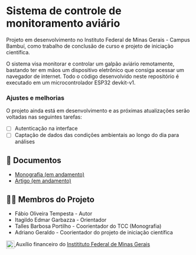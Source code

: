#  Sistema de controle de monitoramento aviário


Projeto em desenvolvimento no Instituto Federal de Minas Gerais - Campus Bambuí, como trabalho de conclusão de curso e projeto de iniciação científica.

O sistema visa monitorar e controlar um galpão aviário remotamente, bastando ter em mãos um dispositivo eletrônico que consiga acessar um navegador de internet. Todo o código desenvolvido neste repositório é executado em um microcontrolador ESP32 devkit-v1.


### Ajustes e melhorias

O projeto ainda está em desenvolvimento e as próximas atualizações serão voltadas nas seguintes tarefas:

- [ ] Autenticação na interface
- [ ] Captação de dados das condições ambientais ao longo do dia para análises
 
 ## 📝 Documentos
 * <a href="https://github.com/fabiotempesta/SistemaAviario/blob/main/documentos/Tempesta_F_O_TCC-Monografia.pdf"> Monografia (em andamento) </a>
 * <a href="https://github.com/fabiotempesta/SistemaAviario/blob/main/documentos/Tempesta_F_O_Artigo-ForScience.pdf"> Artigo (em andamento) </a>
 
## 🙍‍♂️ Membros do Projeto
* Fábio Oliveira Tempesta - Autor
* Itagildo Edmar Garbazza - Orientador
* Talles Barbosa Portilho - Coorientador do TCC (Monografia)
* Adriano Geraldo - Coorientador do projeto de iniciação científica

<a href = "https://www.ifmg.edu.br/portal"><img align="center" width="22" src="https://upload.wikimedia.org/wikipedia/commons/thumb/1/15/Logotipo_IFET.svg/764px-Logotipo_IFET.svg.png" style="max-width:100%;"> </a> Auxílio financeiro do <a href = "https://www.ifmg.edu.br/portal"> Institituto Federal de Minas Gerais </a>

